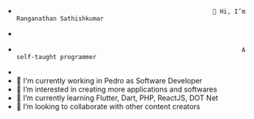 -                                                           👋 Hi, I’m Ranganathan Sathishkumar
- 
-                                                                   A self-taught programmer
- 
- 🔭 I'm currently working in Pedro as Software Developer                                                           
- 👀 I’m interested in creating more applications and softwares
- 🌱 I’m currently learning Flutter, Dart, PHP, ReactJS, DOT Net
- 💞️ I’m looking to collaborate with other content creators

